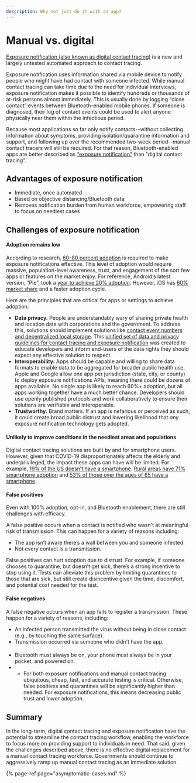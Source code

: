 ```yaml
---
description: Why not just do it with an app?
---
```


# Manual vs. digital

[Exposure notification \(also known as digital contact tracing\)](%20https://medium.com/u-s-digital-response/understanding-digital-contact-tracing-limitations-implications-and-recommendations-fb54d23f586c) is a new and largely untested automated approach to contact tracing. 

Exposure notification uses information shared via mobile device to notify people who might have had contact with someone infected. While manual contact tracing can take time due to the need for individual interviews, exposure notification makes it possible to identify hundreds or thousands of at-risk persons almost immediately. This is usually done by logging “close contact” events between Bluetooth-enabled mobile phones. If someone is diagnosed, their log of contact events could be used to alert anyone physically near them within the infectious period. 

Because most applications so far only notify contacts--without collecting information about symptoms, providing isolation/quarantine information and support, and following up over the recommended two-week period--manual contact tracers will still be required. For that reason, Bluetooth-enabled apps are better described as [“exposure notification”](https://harper.blog/2020/04/22/digital-contact-tracing-and-alerting-vs-exposure-alerting/) than "digital contact tracing".

## Advantages of exposure notification

* Immediate, once automated
* Based on objective distancing/Bluetooth data
* Removes notification burden from human workforce, empowering staff to focus on neediest cases

## Challenges of exposure notification

#### Adoption remains low

According to research, [60–80 percent adoption](https://ethics.harvard.edu/files/center-for-ethics/files/white_paper_5_outpacing_the_virus_final.pdf) is required to make exposure notifications effective. This level of adoption would require massive, population-level awareness, trust, and engagement of the sort few apps or features on the market enjoy. For reference, Android’s latest version, “Pie”, took a [year to achieve 20% adoption](https://venturebeat.com/2019/10/23/android-pie-passes-20-adoption-after-12-months/). However, iOS has [60% market share](https://gs.statcounter.com/os-market-share/mobile/united-states-of-america) and a faster adoption cycle.

Here are the principles that are critical for apps or settings to achieve adoption:

* **Data privacy.** People are understandably wary of sharing private health and location data with corporations and the government. To address this, solutions should implement solutions like [contact event numbers and decentralized local storage](https://tcn-coalition.org/). This [unified set of data and privacy guidelines for contact tracing and exposure notification](https://contacttracingrights.org/) was created to educate developers and inform end-users of the data rights they should expect any effective solution to respect.
* **Interoperability.** Apps should be capable and willing to share data formats to enable data to be aggregated for broader public health use. Apple and Google allow one app per jurisdiction \(state, city, or county\) to deploy exposure notifications APIs, meaning there could be dozens of apps available. No single app is likely to reach 60%+ adoption, but all apps working together have a much better chance. Developers should use openly published protocols and work collaboratively to ensure their solutions are verifiable and interoperable. 
* **Trustworthy.** Brand matters. If an app is nefarious or perceived as such, it could create broad public distrust and lowering likelihood that _any_ exposure notification technology gets adopted.

#### Unlikely to improve conditions in the neediest areas and populations

Digital contact tracing solutions are built by and for smartphone users. However, given that COVID-19 disproportionately affects the elderly and underprivileged, the impact these apps can have will be limited. For example, [19% of the US doesn’t have a smartphone](https://www.pewresearch.org/internet/fact-sheet/mobile/). [Rural areas have 71% smartphone adoption](https://www.pewresearch.org/internet/fact-sheet/mobile/) and [53% of those over the ages of 65 have a smartphone](https://www.pewresearch.org/internet/fact-sheet/mobile/). 

#### False positives

Even with 100% adoption, opt-in, and Bluetooth enablement, there are still challenges with efficacy.

A false positive occurs when a contact is notified who wasn't at meaningful risk of transmission. This can happen for a variety of reasons including:

* The app isn’t aware there’s a wall between you and someone infected.
* Not every contact is a transmission.

False positives can hurt adoption due to distrust. For example, if someone chooses to quarantine, but doesn’t get sick, there’s a strong incentive to stop using it. Tests can alleviate this problem by limiting quarantines to those that are sick, but still create disincentive given the time, discomfort, and potential cost needed for the test.

#### False negatives

A false negative occurs when an app fails to register a transmission. These happen for a variety of reasons, including:

* An infected person transmitted the virus without being in close contact \(e.g., by touching the same surface\). 
* Transmission occurred via someone who didn't have the app.

#### 

* Bluetooth must always be on, your phone must always be in your pocket, and powered on.
* * For both exposure notifications and manual contact tracing ubiquitous, cheap, fast, and accurate testing is critical. Otherwise, false positives and quarantines will be significantly higher than needed. For exposure notifications, this means decreasing public trust and lower adoption.

## Summary

In the long-term, digital contact tracing and exposure notification have the potential to streamline the contact tracing workflow, enabling the workforce to focus more on providing support to individuals in need. That said, given the challenges described above, there is no effective digital replacement for a manual contact tracing workforce. Governments should continue to aggressively ramp up manual contact tracing as an immediate solution.

{% page-ref page="asymptomatic-cases.md" %}

